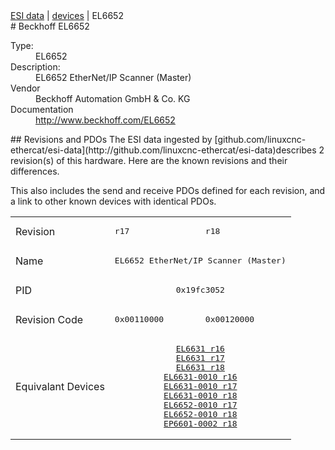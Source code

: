<div class="nav"><a href="/esi-data">ESI data</a> | <a href="/esi-data/devices">devices</a> | EL6652</div>
#  Beckhoff EL6652

<dl>
  <dt>Type:</dt><dd>EL6652</dd>
  <dt>Description:</dt><dd>EL6652 EtherNet/IP Scanner (Master)</dd>
  <dt>Vendor</dt><dd>Beckhoff Automation GmbH & Co. KG</dd>
  <dt>Documentation</dt><dd><a href="http://www.beckhoff.com/EL6652">http://www.beckhoff.com/EL6652</a></dd>
</dl>
## Revisions and PDOs
The ESI data ingested by [github.com/linuxcnc-ethercat/esi-data](http://github.com/linuxcnc-ethercat/esi-data)describes 2 revision(s) of this hardware.  Here are the known revisions and their differences.

This also includes the send and receive PDOs defined for each revision, and a link to other known devices with identical PDOs.

<table>
<tr >
<td class="first">Revision</td>
<td ><pre>r17</pre></td>
<td ><pre>r18</pre></td>
</tr>
<tr >
<td class="first">Name</td>
<td  colspan=2 align="center"><pre>EL6652 EtherNet/IP Scanner (Master)</pre></td>
</tr>
<tr >
<td class="first">PID</td>
<td  colspan=2 align="center"><pre>0x19fc3052</pre></td>
</tr>
<tr >
<td class="first">Revision Code</td>
<td ><pre>0x00110000</pre></td>
<td ><pre>0x00120000</pre></td>
</tr>
<tr >
<td class="first">Equivalant Devices</td>
<td  colspan=2 align="center"><pre><a href="EL6631">EL6631 r16</a><br/><a href="EL6631">EL6631 r17</a><br/><a href="EL6631">EL6631 r18</a><br/><a href="EL6631-0010">EL6631-0010 r16</a><br/><a href="EL6631-0010">EL6631-0010 r17</a><br/><a href="EL6631-0010">EL6631-0010 r18</a><br/><a href="EL6652-0010">EL6652-0010 r17</a><br/><a href="EL6652-0010">EL6652-0010 r18</a><br/><a href="EP6601-0002">EP6601-0002 r18</a></pre></td>
</tr>
</table>
